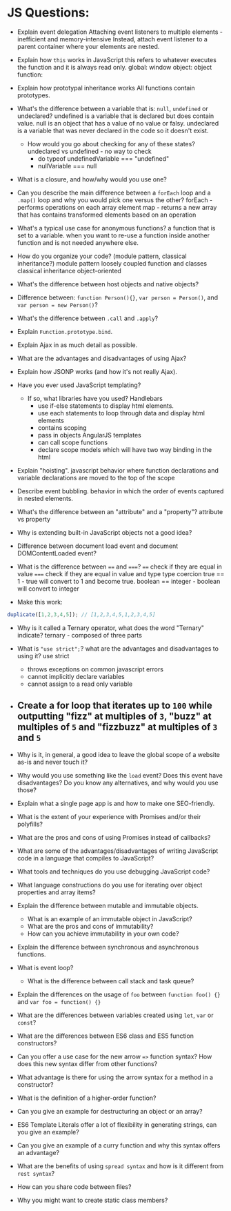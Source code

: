 # JS Questions:

* Explain event delegation
    Attaching event listeners to multiple elements - inefficient and memory-intensive
    Instead, attach event listener to a parent container where your elements are nested.
* Explain how `this` works in JavaScript
    this refers to whatever executes the function and it is always read only.
    global: window
    object: object
    function:

* Explain how prototypal inheritance works
    All functions contain prototypes.

* What's the difference between a variable that is: `null`, `undefined` or undeclared?
    undefined is a variable that is declared but does contain value.
    null is an object that has a value of no value or falsy.
    undeclared is a variable that was never declared in the code so it doesn't exist.
  * How would you go about checking for any of these states?
    undeclared vs undefined - no way to check
      - do typeof undefinedVariable === "undefined"
      - nullVariable === null
* What is a closure, and how/why would you use one?

* Can you describe the main difference between a `forEach` loop and a `.map()` loop and why you would pick one versus the other?
    forEach - performs operations on each array element
    map - returns a new array that has contains transformed elements based on an operation
* What's a typical use case for anonymous functions?
    a function that is set to a variable.
    when you want to re-use a function inside another function and is not needed anywhere else.

* How do you organize your code? (module pattern, classical inheritance?)
  module pattern
    loosely coupled function and classes
  classical inheritance
    object-oriented
* What's the difference between host objects and native objects?

* Difference between: `function Person(){}`, `var person = Person()`, and `var person = new Person()`?

* What's the difference between `.call` and `.apply`?

* Explain `Function.prototype.bind`.

* Explain Ajax in as much detail as possible.

* What are the advantages and disadvantages of using Ajax?

* Explain how JSONP works (and how it's not really Ajax).

* Have you ever used JavaScript templating?
  * If so, what libraries have you used?
    Handlebars
      - use if-else statements to display html elements.
      - use each statements to loop through data and display html elements
      - contains scoping
      - pass in objects
    AngularJS templates
      - can call scope functions
      - declare scope models which will have two way binding in the html
* Explain "hoisting".
  javascript behavior where function declarations and variable declarations are moved to the top of the scope
* Describe event bubbling.
   behavior in which the order of events captured in nested elements.
* What's the difference between an "attribute" and a "property"?
   attribute vs property
* Why is extending built-in JavaScript objects not a good idea?
* Difference between document load event and document DOMContentLoaded event?
* What is the difference between `==` and `===`?
  `==` check if they are equal in value
  `===` check if they are equal in value and type
  type coercion
    true == 1
      - true will convert to 1 and become true.
    boolean == integer
      - boolean will convert to integer
* Make this work:
```javascript
duplicate([1,2,3,4,5]); // [1,2,3,4,5,1,2,3,4,5]
```
* Why is it called a Ternary operator, what does the word "Ternary" indicate?
  ternary - composed of three parts

* What is `"use strict";`? what are the advantages and disadvantages to using it?
  use strict
    - throws exceptions on common javascript errors
    - cannot implicitly declare variables
    - cannot assign to a read only variable
* Create a for loop that iterates up to `100` while outputting **"fizz"** at multiples of `3`, **"buzz"** at multiples of `5` and **"fizzbuzz"** at multiples of `3` and `5`
    -
* Why is it, in general, a good idea to leave the global scope of a website as-is and never touch it?

* Why would you use something like the `load` event? Does this event have disadvantages? Do you know any alternatives, and why would you use those?
* Explain what a single page app is and how to make one SEO-friendly.
* What is the extent of your experience with Promises and/or their polyfills?
* What are the pros and cons of using Promises instead of callbacks?
* What are some of the advantages/disadvantages of writing JavaScript code in a language that compiles to JavaScript?
* What tools and techniques do you use debugging JavaScript code?
* What language constructions do you use for iterating over object properties and array items?
* Explain the difference between mutable and immutable objects.
  * What is an example of an immutable object in JavaScript?
  * What are the pros and cons of immutability?
  * How can you achieve immutability in your own code?
* Explain the difference between synchronous and asynchronous functions.
* What is event loop?
  * What is the difference between call stack and task queue?
* Explain the differences on the usage of `foo` between `function foo() {}` and `var foo = function() {}`
* What are the differences between variables created using `let`, `var` or `const`?
* What are the differences between ES6 class and ES5 function constructors?
* Can you offer a use case for the new arrow `=>` function syntax? How does this new syntax differ from other functions?
* What advantage is there for using the arrow syntax for a method in a constructor?
* What is the definition of a higher-order function?
* Can you give an example for destructuring an object or an array?
* ES6 Template Literals offer a lot of flexibility in generating strings, can you give an example?
* Can you give an example of a curry function and why this syntax offers an advantage?
* What are the benefits of using `spread syntax` and how is it different from `rest syntax`?
* How can you share code between files?
* Why you might want to create static class members?
